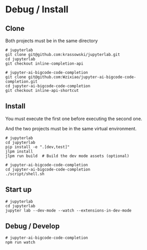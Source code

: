 # Debug / Install

## Clone
Both projects must be in the same directory

```shell
# jupyterlab
git clone git@github.com:krassowski/jupyterlab.git
cd jupyterlab
git checkout inline-completion-api
```

```shell
# jupyter-ai-bigcode-code-completion
git clone git@github.com:Wzixiao/jupyter-ai-bigcode-code-completion.git
cd jupyter-ai-bigcode-code-completion
git checkout inline-api-shortcut
```

## Install
You must execute the first one before executing the second one.

And the two projects must be in the same virtual environment.

```shell
# jupyterlab
cd jupyterlab
pip install -e ".[dev,test]"
jlpm install
jlpm run build  # Build the dev mode assets (optional)
```

```shell
# jupyter-ai-bigcode-code-completion
cd jupyter-ai-bigcode-code-completion
./script/shell.sh
```

## Start up

```shell
# jupyterlab
cd jupyterlab
jupyter lab --dev-mode --watch --extensions-in-dev-mode
```

## Debug / Develop

```shell
# jupyter-ai-bigcode-code-completion
npm run watch
```

